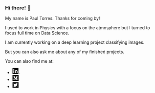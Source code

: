 ### Hi there! 👋

My name is Paul Torres. Thanks for coming by!

I used to work in Physics with a focus on the atmosphere but I turned to focus full time on Data Science. 

I am currently working on a deep learning project classifying images.

But you can also ask me about any of my finished projects.


You can also find me at:  
* [![LinkedIn](PNG/LI-In-Bug.png)](https://www.linkedin.com/in/pntorres/)
* [![Medium](PNG/Monogram.png)](https://medium.com/@ptorres001)
* [![Twitter](PNG/Twitter_Social_Icon_Rounded_Square_Color.png)](https://twitter.com/PaulnTorres)
